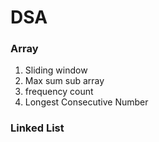 # DSA
### Array
1. Sliding window
2. Max sum sub array
3. frequency count
4. Longest Consecutive Number
### Linked List

